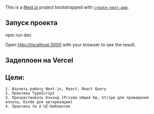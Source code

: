 This is a [Next.js](https://nextjs.org/) project bootstrapped with [`create-next-app`](https://github.com/vercel/next.js/tree/canary/packages/create-next-app).

## Запуск проекта
npm run dev


Open [http://localhost:3000](http://localhost:3000) with your browser to see the result.

## Задеплоен на Vercel
[](https://case-cobra-liart.vercel.app/)
## Цели:
```
1. Изучить работу Next.js, React, React Query
2. Практика TypeScript
3. Прочувствовать бэкэнд (Prisma общая бд, Stripe для проведения оплаты, Kinde для авторизации)
4. Практика tw и UI-библиотек
